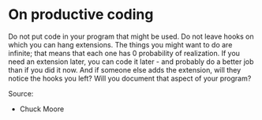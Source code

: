 # On productive coding

Do not put code in your program that might be used. Do not leave hooks on which you can hang extensions.
The things you might want to do are infinite; that means that each one has 0 probability of realization.
If you need an extension later, you can code it later - and probably do a better job than if you did it now.
And if someone else adds the extension, will they notice the hooks you left?
Will you document that aspect of your program?

Source:

- Chuck Moore
